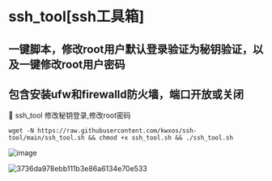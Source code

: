 # ssh_tool[ssh工具箱]
## 一键脚本，修改root用户默认登录验证为秘钥验证，以及一键修改root用户密码
## 包含安装ufw和firewalld防火墙，端口开放或关闭
🎉 ssh_tool 修改秘钥登录,修改root密码
```
wget -N https://raw.githubusercontent.com/kwxos/ssh-tool/main/ssh_tool.sh && chmod +x ssh_tool.sh && ./ssh_tool.sh
```
![image](https://github.com/user-attachments/assets/100a076e-5d4d-42de-ad71-43301debce92)

![3736da978ebb111b3e86a6134e70e533](https://github.com/user-attachments/assets/21c0878a-eb6f-4de4-8037-277b8dad4700)
